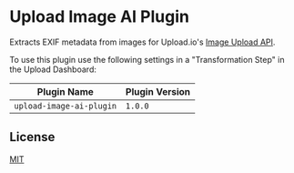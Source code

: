 # Upload Image AI Plugin

Extracts EXIF metadata from images for Upload.io's [Image Upload API](https://upload.io/image-upload-api).

To use this plugin use the following settings in a "Transformation Step" in the Upload Dashboard:

| Plugin Name              | Plugin Version |
| ------------------------ | -------------- |
| `upload-image-ai-plugin` | `1.0.0`        |

## License

[MIT](LICENSE)
